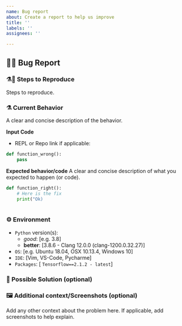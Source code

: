 ```yaml
---
name: Bug report
about: Create a report to help us improve
title: ''
labels: ''
assignees: ''

---
```


## 🐛🐛 Bug Report

### ⚗️🐛 Steps to Reproduce
Steps to reproduce.

### ⚗️ Current Behavior
A clear and concise description of the behavior.

**Input Code**
- REPL or Repo link if applicable:

```python
def function_wrong():
    pass
```

**Expected behavior/code**
A clear and concise description of what you expected to happen (or code).

```python
def function_right():
    # Here is the fix
    print("Ok)
    
```

### ⚙️ Environment

- `Python` version(s):
    - *good*: [e.g. 3.8]
    - **better**: [3.8.6 - Clang 12.0.0 (clang-1200.0.32.27)]
- `OS`: [e.g. Ubuntu 18.04, OSX 10.13.4, Windows 10]
- `IDE`: [Vim, VS-Code, Pycharme]
- `Packages`: [ `Tensorflow==2.1.2 - latest`]


### 🧰 Possible Solution  (optional)
<!--- Only if you have suggestions on a fix for the bug -->

### 🖼 Additional context/Screenshots (optional)
Add any other context about the problem here. If applicable, add screenshots to help explain.
